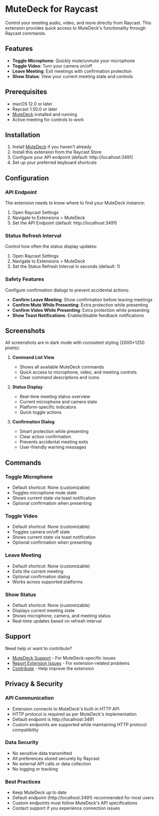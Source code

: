 # MuteDeck for Raycast

Control your meeting audio, video, and more directly from Raycast. This extension provides quick access to MuteDeck's functionality through Raycast commands.

## Features

- **Toggle Microphone**: Quickly mute/unmute your microphone
- **Toggle Video**: Turn your camera on/off
- **Leave Meeting**: Exit meetings with confirmation protection
- **Show Status**: View your current meeting state and controls

## Prerequisites

- macOS 12.0 or later
- Raycast 1.50.0 or later
- [MuteDeck](https://mutedeck.com) installed and running
- Active meeting for controls to work

## Installation

1. Install [MuteDeck](https://mutedeck.com) if you haven't already
2. Install this extension from the Raycast Store
3. Configure your API endpoint (default: http://localhost:3491)
4. Set up your preferred keyboard shortcuts

## Configuration

### API Endpoint

The extension needs to know where to find your MuteDeck instance:

1. Open Raycast Settings
2. Navigate to Extensions > MuteDeck
3. Set the API Endpoint (default: http://localhost:3491)

### Status Refresh Interval

Control how often the status display updates:

1. Open Raycast Settings
2. Navigate to Extensions > MuteDeck
3. Set the Status Refresh Interval in seconds (default: 1)

### Safety Features

Configure confirmation dialogs to prevent accidental actions:

- **Confirm Leave Meeting**: Show confirmation before leaving meetings
- **Confirm Mute While Presenting**: Extra protection while presenting
- **Confirm Video While Presenting**: Extra protection while presenting
- **Show Toast Notifications**: Enable/disable feedback notifications

## Screenshots

All screenshots are in dark mode with consistent styling (2000×1250 pixels):

1. **Command List View**
   - Shows all available MuteDeck commands
   - Quick access to microphone, video, and meeting controls
   - Clear command descriptions and icons

2. **Status Display**
   - Real-time meeting status overview
   - Current microphone and camera state
   - Platform-specific indicators
   - Quick toggle actions

3. **Confirmation Dialog**
   - Smart protection while presenting
   - Clear action confirmation
   - Prevents accidental meeting exits
   - User-friendly warning messages

## Commands

### Toggle Microphone
- Default shortcut: None (customizable)
- Toggles microphone mute state
- Shows current state via toast notification
- Optional confirmation when presenting

### Toggle Video
- Default shortcut: None (customizable)
- Toggles camera on/off state
- Shows current state via toast notification
- Optional confirmation when presenting

### Leave Meeting
- Default shortcut: None (customizable)
- Exits the current meeting
- Optional confirmation dialog
- Works across supported platforms

### Show Status
- Default shortcut: None (customizable)
- Displays current meeting state
- Shows microphone, camera, and meeting status
- Real-time updates based on refresh interval

## Support

Need help or want to contribute?

- [MuteDeck Support](https://mutedeck.com/support) - For MuteDeck-specific issues
- [Report Extension Issues](https://github.com/raycast/extensions/issues) - For extension-related problems
- [Contribute](https://github.com/raycast/extensions) - Help improve the extension

## Privacy & Security

### API Communication
- Extension connects to MuteDeck's built-in HTTP API
- HTTP protocol is required as per MuteDeck's implementation
- Default endpoint is http://localhost:3491
- Custom endpoints are supported while maintaining HTTP protocol compatibility

### Data Security
- No sensitive data transmitted
- All preferences stored securely by Raycast
- No external API calls or data collection
- No logging or tracking

### Best Practices
- Keep MuteDeck up to date
- Default endpoint (http://localhost:3491) recommended for most users
- Custom endpoints must follow MuteDeck's API specifications
- Contact support if you experience connection issues